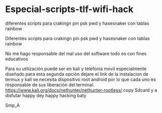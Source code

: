 # Especial-scripts-tlf-wifi-hack
diferentes scripts para crakingn pin psk pwd y hasesnaker con tablas rainbow

Diferentes scripts para crakingn pin psk pwd y hasesnaker con tablas rainbow

No me hago responsable del mal uso del software todo es con fines educativos 

Para su utilización puede ser en kali y telefonia movil especialmente diseñado para esta segunda opción dejare el link de la instalacion de termux y kali se necesita dispositivo root android por lo que cada uno es responsable de sus liberación del terminal.
https://www.kali.org/docs/nethunter/nethunter-rootless/
copy Sdcard y a disfutar happy dey happy hacking baty 

Smp_A

